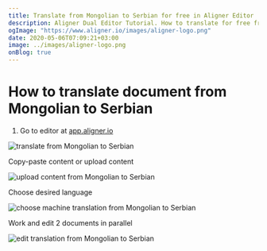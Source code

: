 ```yaml
---
title: Translate from Mongolian to Serbian for free in Aligner Editor
description: Aligner Dual Editor Tutorial. How to translate for free from Mongolian to Serbian. Aligner is multilingual document management platform. 
ogImage: "https://www.aligner.io/images/aligner-logo.png"
date: 2020-05-06T07:09:21+03:00
image: ../images/aligner-logo.png
onBlog: true
---
```


# How to translate document from Mongolian to Serbian

1. Go to editor at [app.aligner.io](https://app.aligner.io "Aligner App web page")

![translate from Mongolian to Serbian](../aligner-blank-editor.png "translate from Mongolian to Serbian")

Copy-paste content or upload content

![upload content from Mongolian to Serbian](../aligner-uploaded-document.png "upload content from Mongolian to Serbian")

Choose desired language

![choose machine translation from Mongolian to Serbian](../aligner-language-dropdown.png "choose machine translation from Mongolian to Serbian")

Work and edit 2 documents in parallel

![edit translation from Mongolian to Serbian](../aligner-double-sitded-editor.png "edit translation from Mongolian to Serbian")

